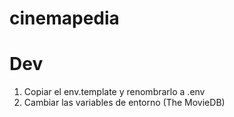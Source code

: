 # cinemapedia

# Dev

1. Copiar el env.template y renombrarlo a .env
2. Cambiar las variables de entorno (The MovieDB)
